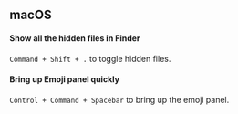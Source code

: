 ## macOS

#### Show all the hidden files in Finder

`Command + Shift + .` to toggle hidden files.

#### Bring up Emoji panel quickly

`Control + Command + Spacebar` to bring up the emoji panel.
